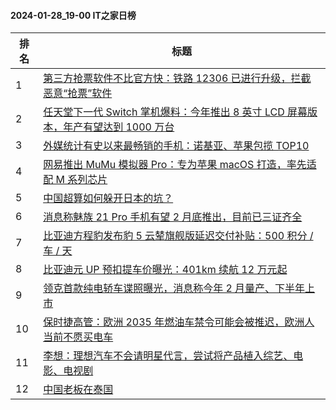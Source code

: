 #### 2024-01-28_19-00  IT之家日榜

| 排名 | 标题|
| --- | ---|
| 1 | [第三方抢票软件不比官方快：铁路 12306 已进行升级，拦截恶意“抢票”软件](https://www.ithome.com/0/747/636.htm) |
| 2 | [任天堂下一代 Switch 掌机爆料：今年推出 8 英寸 LCD 屏幕版本，年产有望达到 1000 万台](https://www.ithome.com/0/747/609.htm) |
| 3 | [外媒统计有史以来最畅销的手机：诺基亚、苹果包揽 TOP10](https://www.ithome.com/0/747/613.htm) |
| 4 | [网易推出 MuMu 模拟器 Pro：专为苹果 macOS 打造，率先适配 M 系列芯片](https://www.ithome.com/0/747/631.htm) |
| 5 | [中国超算如何躲开日本的坑？](https://www.ithome.com/0/747/615.htm) |
| 6 | [消息称魅族 21 Pro 手机有望 2 月底推出，目前已三证齐全](https://www.ithome.com/0/747/627.htm) |
| 7 | [比亚迪方程豹发布豹 5 云辇旗舰版延迟交付补贴：500 积分 / 车 / 天](https://www.ithome.com/0/747/624.htm) |
| 8 | [比亚迪元 UP 预扣提车价曝光：401km 续航 12 万元起](https://www.ithome.com/0/747/630.htm) |
| 9 | [领克首款纯电轿车谍照曝光，消息称今年 2 月量产、下半年上市](https://www.ithome.com/0/747/617.htm) |
| 10 | [保时捷高管：欧洲 2035 年燃油车禁令可能会被推迟，欧洲人当前不愿买电车](https://www.ithome.com/0/747/620.htm) |
| 11 | [李想：理想汽车不会请明星代言，尝试将产品植入综艺、电影、电视剧](https://www.ithome.com/0/747/640.htm) |
| 12 | [中国老板在泰国](https://www.ithome.com/0/747/661.htm) |
